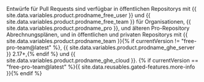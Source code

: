 
Entwürfe für Pull Requests sind verfügbar in öffentlichen Repositorys mit {{ site.data.variables.product.prodname_free_user }} und {{ site.data.variables.product.prodname_free_team }} für Organisationen, {{ site.data.variables.product.prodname_pro }}, und älteren Pro-Repository Abrechnungsplänen, und in öffentlichen und privaten Repositorys mit {{ site.data.variables.product.prodname_team }}{% if currentVersion != "free-pro-team@latest" %}, {{ site.data.variables.product.prodname_ghe_server }} 2.17+,{% endif %} und {{ site.data.variables.product.prodname_ghe_cloud }}. {% if currentVersion == "free-pro-team@latest" %}{{ site.data.reusables.gated-features.more-info }}{% endif %}

